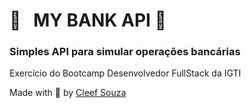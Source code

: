 # :money_with_wings:   MY BANK API :money_with_wings:
### Simples API para simular operações bancárias

Exercício do Bootcamp Desenvolvedor FullStack da IGTI

Made with :purple_heart: by [Cleef Souza](https://www.linkedin.com/in/aryosvalldo-cleef/)
